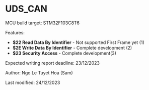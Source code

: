 # UDS_CAN

MCU build target: STM32F103C8T6

Features:
- **$22 Read Data By Identifier** - Not supported First Frame yet (1)
- **$2E Write Data By Identifier** - Complete development (2)
- **$23 Security Access** - Complete development(3)
      
Expected writing report deadline: 23/12/2023

Author: Ngo Le Tuyet Hoa (Sam)

Last modified: 24/12/2023
